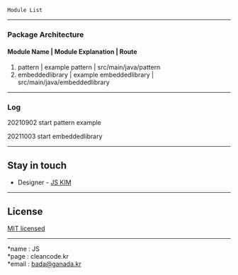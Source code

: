 
```
Module List
```
---
### Package Architecture
#### Module Name | Module Explanation | Route
1. pattern | example pattern | src/main/java/pattern
2. embeddedlibrary | example embeddedlibrary | src/main/java/embeddedlibrary

---
### Log
20210902 start pattern example

20211003 start embeddedlibrary

---

## Stay in touch

- Designer - [JS KIM](https://cleancode.kr)
---
## License

[MIT licensed](LICENSE)

---
*name : JS  
*page : cleancode.kr    
*email : bada@ganada.kr